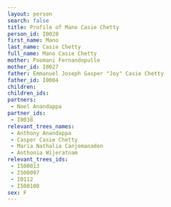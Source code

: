 ```yaml
---
layout: person
search: false
title: Profile of Mano Casie Chetty
person_id: I0028
first_name: Mano
last_name: Casie Chetty
full_name: Mano Casie Chetty
mother: Poomani Fernandopulle
mother_id: I0027
father: Emmanuel Joseph Gasper "Joy" Casie Chetty
father_id: I0004
children:
children_ids:
partners:
 - Noel Anandappa
partner_ids:
 - I0038
relevant_trees_names:
 - Anthony Anandappa
 - Casper Casie Chetty
 - Maria Nathalia Canjemanaden
 - Anthonia Wijeratnam
relevant_trees_ids:
 - I500013
 - I500097
 - I0112
 - I500100
sex: F
---
```


